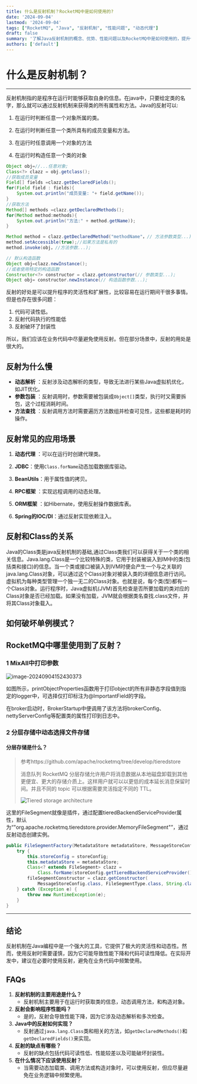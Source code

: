 ```yaml
---
title: 什么是反射机制？RocketMQ中是如何使用的?
date: '2024-09-04'
lastmod: '2024-09-04'
tags: ["RocketMQ", "Java", "反射机制", "性能问题", "动态代理"]
draft: false
summary: '了解Java反射机制的概念、优势、性能问题以及RocketMQ中是如何使用的，提升代码灵活性和扩展性。'
authors: ['default']
---
```


# 什么是反射机制？

---

反射机制指的是程序在运行时能够获取自身的信息。在java中，只要给定类的名字，那么就可以通过反射机制来获得类的所有属性和方法。Java的反射可以:

1. 在运行时判断任意一个对象所属的类。

2. 在运行时判断任意一个类所具有的成员变量和方法。

3. 在运行时任意调用一个对象的方法

4. 在运行时构造任意一个类的对象

```java
Object obj=//...任意对象;
Class<?> clazz = obj.getclass();
//获取成员变量
Field[] fields =clazz.getDeclaredFields();
for(Field field : fields){
	System.out.println("成员变量: "+ field.getName());
}
//获取方法
Method[] methods =clazz.getDeclaredMethods();
for(Method method:methods){
    System.out.println("方法:" + method.getName));
}

Method method = clazz.getDeclaredMethod("methodName"，// 方法参数类型...)
method.setAccessible(true);//如果方法是私有的
method.invoke(obj，//方法参数...);

// 默认构造函数
Object obj=clazz.newInstance();
//或者使用特定的构造函数
Constructor<?> constructor = clazz.getconstructor(// 参数类型...);
Object obj= constructor.newInstance(// 构造函数参数...);
```

反射的好处是可以提升程序的灵活性和扩展性，比较容易在运行期间干很多事情。但是也存在很多问题：

1. 代码可读性低。
2. 反射代码执行的性能低
3. 反射破环了封装性

所以，我们应该在业务代码中尽量避免使用反射。但在部分场景中，反射的用处是很大的。

## 反射为什么慢

- **动态解析** ：反射涉及动态解析的类型，导致无法进行某些Java虚拟机优化，如JIT优化。
- **参数包装** ：反射调用时，参数需要被包装成`Object[]`类型，执行时又需要拆包，这个过程消耗时间。
- **方法查找** ：反射调用方法时需要遍历方法数组并检查可见性，这些都是耗时的操作。

## 反射常见的应用场景

1. **动态代理** ：可以在运行时创建代理类。

2. **JDBC**：使用`Class.forName`动态加载数据库驱动。
3. **BeanUtils**：用于属性值的拷贝。
4. **RPC框架** ：实现远程调用的动态处理。
5. **ORM框架** ：如Hibernate，使用反射操作数据库表。
6. **Spring的IOC/DI**：通过反射实现依赖注入。

## 反射和Class的关系

Java的Class类是java反射机制的基础,通过Class类我们可以获得关于一个类的相关信息。Java.lang.Class是一个比较特殊的类，它用于封装被装入到IM中的类(包括类和接口)的信息。当一个类或接口被装入到IVM时便会产生一个与之关联的java.lang.Class对象，可以通过这个Class对象对被装入类的详细信息进行访问。虚拟机为每种类型管理一个独一无二的Class对象。也就是说，每个类(型)都有一个Class对象。运行程序时，Java虚拟机(JVM)首先检查是否所要加载的类对应的Class对象是否已经加载。如果没有加载，JVM就会根据类名查找.class文件，并将其Class对象载入。

## 如何破坏单例模式？



## RocketMQ中哪里使用到了反射？

### 1 MixAll中打印参数

![image-20240904152430373](/static/images/202409/image-20240904152430373.png)

如图所示，printObjectProperties函数用于打印object的所有非静态字段值到指定的logger中，可选择仅打印标注为@ImportantField的字段。

在broker启动时，BrokerStartup中便调用了该方法将brokerConfig、nettyServerConfig等配置类的属性打印到日志中。

### 2 分层存储中动态选择文件存储

#### 分层存储是什么？

> 参考https://github.com/apache/rocketmq/tree/develop/tieredstore
>
> 消息队列 RocketMQ 分层存储允许用户将消息数据从本地磁盘卸载到其他更便宜、更大的存储介质上。这样用户就可以以更低的成本延长消息保留时间。并且不同的 topic 可以根据需要灵活指定不同的 TTL。
>
> ![Tiered storage architecture](/static/images/202409/tiered_storage_arch.png)

这里的FileSegment就像是插件，通过配置tieredBackendServiceProvider属性，默认为“"org.apache.rocketmq.tieredstore.provider.MemoryFileSegment"”，通过反射动态创建实例。

```java
public FileSegmentFactory(MetadataStore metadataStore, MessageStoreConfig storeConfig) {
    try {
        this.storeConfig = storeConfig;
        this.metadataStore = metadataStore;
        Class<? extends FileSegment> clazz =
            Class.forName(storeConfig.getTieredBackendServiceProvider()).asSubclass(FileSegment.class);
        fileSegmentConstructor = clazz.getConstructor(
            MessageStoreConfig.class, FileSegmentType.class, String.class, Long.TYPE);
    } catch (Exception e) {
        throw new RuntimeException(e);
    }
}
```

---

## **结论**

反射机制在Java编程中是一个强大的工具，它提供了极大的灵活性和动态性。然而，使用反射时需要谨慎，因为它可能导致性能下降和代码可读性降低。在实际开发中，建议在必要时使用反射，避免在业务代码中频繁使用。

## **FAQs**

1. **反射机制的主要用途是什么？**
   - 反射机制主要用于在运行时获取类的信息，动态调用方法，和构造对象。
2. **反射会影响程序性能吗？**
   - 是的，反射会导致性能下降，因为它涉及动态解析和多次检查。
3. **Java中的反射如何实现？**
   - 反射通过`java.lang.Class`类和相关的方法，如`getDeclaredMethods()`和`getDeclaredFields()`来实现。
4. **反射的缺点有哪些？**
   - 反射的缺点包括代码可读性低、性能较差以及可能破坏封装性。
5. **在什么情况下应该使用反射？**
   - 当需要动态加载类、调用方法或构造对象时，可以使用反射，但应尽量避免在业务逻辑中频繁使用。

